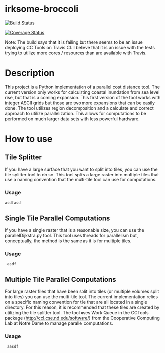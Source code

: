 # irksome-broccoli

[![Build Status](https://travis-ci.org/cjgrady/irksome-broccoli.svg?branch=master)](https://travis-ci.org/cjgrady/irksome-broccoli)

[![Coverage Status](https://coveralls.io/repos/github/cjgrady/irksome-broccoli/badge.svg?branch=master)](https://coveralls.io/github/cjgrady/irksome-broccoli?branch=master)

Note: The build says that it is failing but there seems to be an issue deploying CC Tools on Travis CI.  I believe that it is an issue with the tests trying to utilize more cores / resources than are available with Travis.  

# Description

  This project is a Python implementation of a parallel cost distance tool.  The current version only works for calculating coastal inundation from sea level rise, but that is a coming expansion.  This first version of the tool works with integer ASCII grids but those are two more expansions that can be easily done.  The tool utilizes region decomposition and a calculate and correct approach to utilize parallelization.  This allows for computations to be performed on much larger data sets with less powerful hardware.
  
# How to use

## Tile Splitter

  If you have a large surface that you want to split into tiles, you can use the tile splitter tool to do so.  This tool splits a large raster into multiple tiles that use a naming convention that the multi-tile tool can use for computations.  
  
### Usage
 
    asdfasd

## Single Tile Parallel Computations

  If you have a single raster that is a reasonable size, you can use the parallelDijkstra.py tool.  This tool uses threads for parallelism but, conceptually, the method is the same as it is for multiple tiles.
  
### Usage

 
     asdf

## Multiple Tile Parallel Computations

  For large raster files that have been split into tiles (or multiple volumes split into tiles) you can use the multi-tile tool.  The current implementation relies on a specific naming convention for tile that are all located in a single directory.  For this reason, it is recommended that these tiles are created by utilizing the tile splitter tool.  The tool uses Work Queue in the CCTools package (http://ccl.cse.nd.edu/software/) from the Cooperative Computing Lab at Notre Dame to manage parallel computations.
  
### Usage


     aasdf
     
